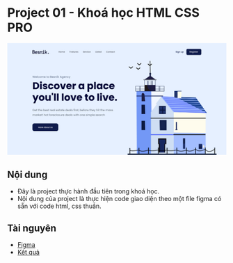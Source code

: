 # Project 01 - Khoá học HTML CSS PRO

![Hình ảnh demo](./assets/img/demo.png)

## Nội dung
- Đây là project thực hành đầu tiên trong khoá học.
- Nội dung của project là thực hiện code giao diện theo một file figma có sẵn với code html, css thuần.

## Tài nguyên
- [Figma](https://www.figma.com/design/Zs7vjnMWc3jj09J94gr57L/01.-Real-Estate-Landing-Page--Easy---1-?node-id=25-2&p=f&t=Wr9w5fSEizMjXnOX-0)
- [Kết quả](https://tuandat911dev.github.io/f8-html-css-project-01/)
